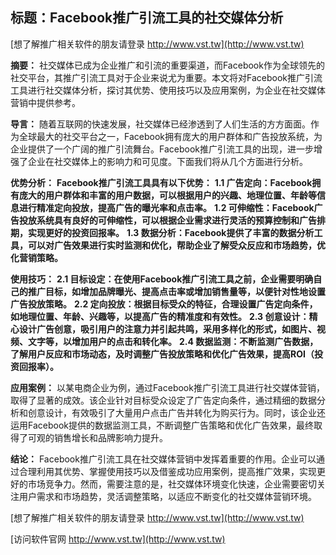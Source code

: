 ## **标题：Facebook推广引流工具的社交媒体分析**

[想了解推广相关软件的朋友请登录 http://www.vst.tw](http://www.vst.tw)

**摘要：**
社交媒体已成为企业推广和引流的重要渠道，而Facebook作为全球领先的社交平台，其推广引流工具对于企业来说尤为重要。本文将对Facebook推广引流工具进行社交媒体分析，探讨其优势、使用技巧以及应用案例，为企业在社交媒体营销中提供参考。

**导言：**
随着互联网的快速发展，社交媒体已经渗透到了人们生活的方方面面。作为全球最大的社交平台之一，Facebook拥有庞大的用户群体和广告投放系统，为企业提供了一个广阔的推广引流舞台。Facebook推广引流工具的出现，进一步增强了企业在社交媒体上的影响力和可见度。下面我们将从几个方面进行分析。

**优势分析：**
**Facebook推广引流工具具有以下优势：**
**1.1 广告定向：Facebook拥有庞大的用户群体和丰富的用户数据，可以根据用户的兴趣、地理位置、年龄等信息进行精准定向投放，提高广告的曝光率和点击率。**
**1.2 可伸缩性：Facebook广告投放系统具有良好的可伸缩性，可以根据企业需求进行灵活的预算控制和广告排期，实现更好的投资回报率。**
**1.3 数据分析：Facebook提供了丰富的数据分析工具，可以对广告效果进行实时监测和优化，帮助企业了解受众反应和市场趋势，优化营销策略。**

**使用技巧：**
**2.1 目标设定：在使用Facebook推广引流工具之前，企业需要明确自己的推广目标，如增加品牌曝光、提高点击率或增加销售量等，以便针对性地设置广告投放策略。**
**2.2 定向投放：根据目标受众的特征，合理设置广告定向条件，如地理位置、年龄、兴趣等，以提高广告的精准度和有效性。**
**2.3 创意设计：精心设计广告创意，吸引用户的注意力并引起共鸣，采用多样化的形式，如图片、视频、文字等，以增加用户的点击和转化率。**
**2.4 数据监测：不断监测广告数据，了解用户反应和市场动态，及时调整广告投放策略和优化广告效果，提高ROI（投资回报率）。**

**应用案例：**
以某电商企业为例，通过Facebook推广引流工具进行社交媒体营销，取得了显著的成效。该企业针对目标受众设定了广告定向条件，通过精细的数据分析和创意设计，有效吸引了大量用户点击广告并转化为购买行为。同时，该企业还运用Facebook提供的数据监测工具，不断调整广告策略和优化广告效果，最终取得了可观的销售增长和品牌影响力提升。

**结论：**
Facebook推广引流工具在社交媒体营销中发挥着重要的作用。企业可以通过合理利用其优势、掌握使用技巧以及借鉴成功应用案例，提高推广效果，实现更好的市场竞争力。然而，需要注意的是，社交媒体环境变化快速，企业需要密切关注用户需求和市场趋势，灵活调整策略，以适应不断变化的社交媒体营销环境。

[想了解推广相关软件的朋友请登录 http://www.vst.tw](http://www.vst.tw)


[访问软件官网 http://www.vst.tw](http://www.vst.tw)
